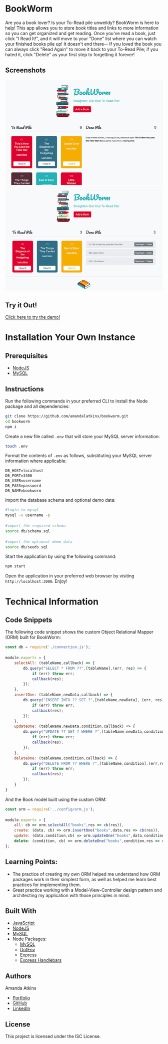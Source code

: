 # BookWorm
Are you a book lover? Is your To-Read pile unweildy? BookWorm is here to help! This app allows you to store book titles and links to more information so you can get organized and get reading. Once you've read a book, just click "I Read It!", and it will move to your "Done" list where you can watch your finished books pile up! It doesn't end there-- If you loved the book you can always click "Read Again" to move it back to your To-Read Pile; if you hated it, click "Delete" as your first step to forgetting it forever!

## Screenshots
![No Finished Books](/public/assets/img/screenshot1.jpg)
![With Finished Books](/public/assets/img/screenshot2.jpg)

## Try it Out!
[Click here to try the demo!](https://floating-reef-93891.herokuapp.com/)

# Installation Your Own Instance

## Prerequisites
* [NodeJS](https://nodejs.org/)
* [MySQL](https://dev.mysql.com/downloads/mysql/)

## Instructions

Run the following commands in your preferred CLI to install the Node package and all dependencies:

```bash
git clone https://github.com/amandalatkins/bookworm.git
cd bookworm
npm i
```

Create a new file called `.env` that will store your MySQL server information:

```bash
touch .env
```

Format the contents of `.env` as follows, substituting your MySQL server information where applicable:

```
DB_HOST=localhost
DB_PORT=3306
DB_USER=username
DB_PASS=password
DB_NAME=bookworm
```

Import the database schema and optional demo data:

```bash
#login to mysql
mysql -u username -p

#import the required schema
source db/schema.sql

#import the optional demo data
source db/seeds.sql
```

Start the application by using the following command:

```bash
npm start
```

Open the application in your preferred web browser by visiting `http://localhost:3000`. Enjoy!

# Technical Information

## Code Snippets

The following code snippet shows the custom Object Relational Mapper (ORM) built for BookWorm:

```javascript
const db = require('./connection.js');

module.exports = {
    selectAll: (tableName,callback) => {
        db.query("SELECT * FROM ??",[tableName],(err, res) => {
            if (err) throw err;
            callback(res);
        });
    },
    insertOne: (tableName,newData,callback) => {
        db.query("INSERT INTO ?? SET ?",[tableName,newData], (err, res) => {
            if (err) throw err;
            callback(res);
        });
    },
    updateOne: (tableName,newData,condition,callback) => {
        db.query("UPDATE ?? SET ? WHERE ?",[tableName,newData,condition], function(err,res) {
            if (err) throw err;
            callback(res);
        });
    },
    deleteOne: (tableName,condition,callback) => {
        db.query("DELETE FROM ?? WHERE ?",[tableName,condition],(err,res) => {
            if (err) throw err;
            callback(res);
        });
    }
}
```

And the Book model built using the custom ORM:

```javascript
const orm = require('../config/orm.js');

module.exports = {
    all: cb => orm.selectAll("books",res => cb(res)),
    create: (data, cb) => orm.insertOne("books",data,res => cb(res)),
    update: (data,condition,cb) => orm.updateOne("books",data,condition,res => cb(res)),
    delete: (condition, cb) => orm.deleteOne("books",condition,res => cb(res))
};
```

## Learning Points:
* The practice of creating my own ORM helped me understand how ORM packages work in their simplest form, as well as helped me learn best practices for implementing them.
* Great practice working with a Model-View-Controller design pattern and architecting my application with those principles in mind.

## Built With
* [JavaScript](https://developer.mozilla.org/en-US/docs/Web/JavaScript)
* [NodeJS](https://nodejs.org/)
* [MySQL](https://dev.mysql.com/downloads/mysql/)
* Node Packages:
    * [MySQL](https://www.npmjs.com/package/mysql)
    * [DotEnv](https://www.npmjs.com/package/dotenv)
    * [Express](https://www.npmjs.com/package/express)
    * [Express Handlebars](https://www.npmjs.com/package/express-handle-bars)

## Authors
Amanda Atkins
* [Portfolio](https://digitalrainstorm.com/)
* [GitHub](https://github.com/amandalatkins)
* [LinkedIn](https://www.linkedin.com/in/amandalatkins)

## License
This project is licensed under the ISC License.